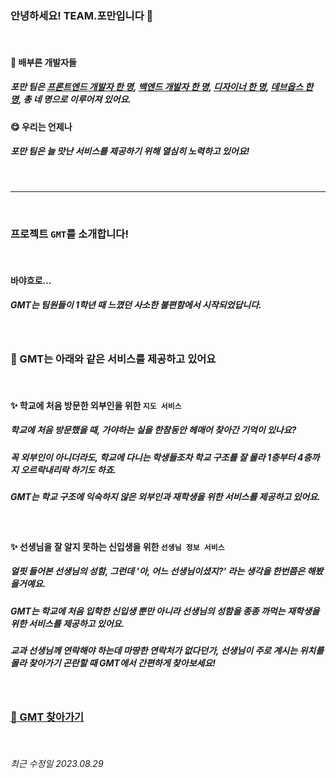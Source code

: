 ### 안녕하세요! TEAM.포만입니다 🙌

<br>

#### 🤗 배부른 개발자들
##### 포만 팀은 [프론트엔드 개발자 한 명](https://github.com/kimgh06), [백엔드 개발자 한 명](https://github.com/ani2689), [디자이너 한 명](https://github.com/sonheylin), [데브옵스 한 명](https://github.com/shk0625), 총 네 명으로 이루어져 있어요.

#### 😋 우리는 언제나
##### 포만 팀은 늘 맛난 서비스를 제공하기 위해 열심히 노력하고 있어요!

<br>

---

<br>

### 프로젝트 `GMT`를 소개합니다!

<br>

#### 바야흐로...

##### GMT는 팀원들이 1학년 때 느꼈던 사소한 불편함에서 시작되었답니다.

<br>

### 📢 GMT는 아래와 같은 서비스를 제공하고 있어요

<br>

#### ✨ 학교에 처음 방문한 외부인을 위한 `지도 서비스`

##### 학교에 처음 방문했을 때, 가야하는 실을 한참동안 헤매어 찾아간 기억이 있나요?
##### 꼭 외부인이 아니더라도, 학교에 다니는 학생들조차 학교 구조를 잘 몰라 1층부터 4층까지 오르락내리락 하기도 하죠. 
##### GMT는 학교 구조에 익숙하지 않은 외부인과 재학생을 위한 서비스를 제공하고 있어요.

<br>

#### ✨ 선생님을 잘 알지 못하는 신입생을 위한 `선생님 정보 서비스`

##### 얼핏 들어본 선생님의 성함, 그런데 '아, 어느 선생님이셨지?' 라는 생각을 한번쯤은 해봤을거예요.
##### GMT는 학교에 처음 입학한 신입생 뿐만 아니라 선생님의 성함을 종종 까먹는 재학생을 위한 서비스를 제공하고 있어요.
##### 교과 선생님께 연락해야 하는데 마땅한 연락처가 없다던가, 선생님이 주로 계시는 위치를 몰라 찾아가기 곤란할 때 GMT에서 간편하게 찾아보세요!

<br>

### [🏤 GMT 찾아가기](https://gmt-pmn.store)

<br>

###### 최근 수정일 2023.08.29
